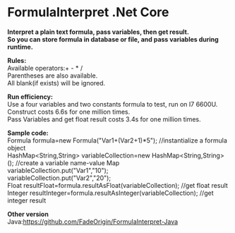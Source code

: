 # FormulaInterpret .Net Core  
**Interpret a plain text formula, pass variables, then get result.  
So you can store formula in database or file, and pass variables during runtime.**  

**Rules:**  
Available operators:+ - \* /  
Parentheses are also available.  
All blank(if exists) will be ignored.  

**Run efficiency:**  
Use a four variables and two constants formula to test, run on I7 6600U.  
Construct costs 6.6s for one million times.  
Pass Variables and get float result costs 3.4s for one million times.  

**Sample code:**  
Formula formula=new Formula("Var1+(Var2+1)\*5"); //instantialize a formula object  
HashMap<String,String> variableCollection=new HashMap<String,String>(); //create a variable name-value Map  
variableCollection.put("Var1","10");  
variableCollection.put("Var2","20");  
Float resultFloat=formula.resultAsFloat(variableCollection);  //get float result  
Integer resultInteger=formula.resultAsInteger(variableCollection);  //get integer result  

**Other version**  
Java:https://github.com/FadeOrigin/FormulaInterpret-Java
